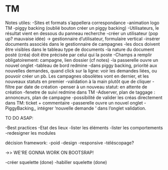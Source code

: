TM
==


Notes utiles:
-Sites et formats s’appellera correspondance
-animation logo TM
-piggy backing (oublié bouton créer un piggy backing)
-Utilisateurs, le résultat vient en dessous du panneau recherche
-créer un utilisateur (pop up? mauvaise idée) -> gestionnaire d’utilisateur, formulaire vertical
-insérer documents associés dans le gestionnaire de campagnes
-les docs doivent être visibles dans le tableau type de documents
-la nature du document posté (créa) doit être précisée par celui qui la poste
-Champs a remplir obligatoirement: campagne, lien dossier (cf notes)
-la passerelle ouvre un nouvel onglet
-tableau de bord redmine
-dans piggy backing, priorité aux nouvelles demandes, quand click sur la ligne: voir les demandes liées, ou pouvoir créer un pb. Les campagnes obsolètes vont en dernier, et les nouveaux statuts en premier
-validation à la main plutôt que de cliquer
-filtre par date de création
-penser à un nouveau statut: en attente de création
-fenetre de suivi redmine dans TM
-Adserver, plan de taggage : annonceurs, plan de campagne
-possibilité de valider les créas directement dans TM: ticket + commentaire
-passerelle ouvre un nouvel onglet
-PiggyBacking,, intégrer ‘nouvelle demande ‘ dans l’onglet validation.


TO DO ASAP:

-Best practices
-Etat des lieux
-lister les éléments
-lister les comportements
-redesigner les modules


décision framework:
-poid
-design
-responsive
-téléscopage?

 ->> WE'RE GONNA WORK ON BOOTSRAP!


-créer squelette (done)
-habiller squelette (done)

